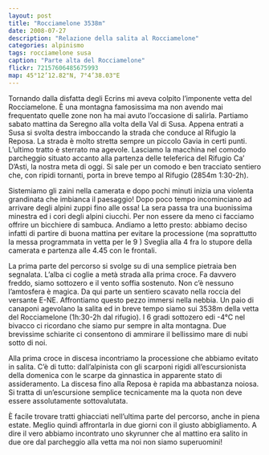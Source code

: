 ```yaml
---
layout: post
title: "Rocciamelone 3538m"
date: 2008-07-27
description: "Relazione della salita al Rocciamelone"
categories: alpinismo
tags: rocciamelone susa
caption: "Parte alta del Rocciamelone"
flickr: 72157606485675993
map: 45°12’12.82"N, 7°4’38.03"E
---
```


Tornando dalla disfatta degli Ecrins mi aveva colpito l’imponente vetta del Rocciamelone. È una montagna famosissima ma non avendo mai frequentato quelle zone non ha mai avuto l’occasione di salirla. Partiamo sabato mattina da Seregno alla volta della Val di Susa. Appena entrati a Susa si svolta destra imboccando la strada che conduce al Rifugio la Reposa. La strada è molto stretta sempre un piccolo Gavia in certi punti. L’ultimo tratto è sterrato ma agevole. Lasciamo la macchina nel comodo parcheggio situato accanto alla partenza delle teleferica del Rifugio Ca’ D’Asti, la nostra meta di oggi. Si sale per un comodo e ben tracciato sentiero che, con ripidi tornanti, porta in breve tempo al Rifugio (2854m 1:30-2h).

Sistemiamo gli zaini nella camerata e dopo pochi minuti inizia una violenta grandinata che imbianca il paesaggio! Dopo poco tempo incominciano ad arrivare degli alpini zuppi fino alle ossa! La sera passa tra una buonissima minestra ed i cori degli alpini ciucchi. Per non essere da meno ci facciamo offrire un bicchiere di sambuca. Andiamo a letto presto: abbiamo deciso infatti di partire di buona mattina per evitare la processione (ma soprattutto la messa programmata in vetta per le 9 ) Sveglia alla 4 fra lo stupore della camerata e partenza alle 4.45 con le frontali.

La prima parte del percorso si svolge su di una semplice pietraia ben segnalata. L’alba ci coglie a metà strada alla prima croce. Fa davvero freddo, siamo sottozero e il vento soffia sostenuto. Non c’è nessuno l’amtosfera è magica. Da qui parte un sentiero scavato nella roccia del versante E-NE. Affrontiamo questo pezzo immersi nella nebbia.
Un paio di canaponi agevolano la salita ed in breve tempo siamo sui 3538m della vetta del Rocciamelone (1h:30-2h dal rifugio). I 6 gradi sottozero edi -4°C nel bivacco ci ricordano che siamo pur sempre in alta montagna. Due brevissime schiarite ci consentono di ammirare il bellissimo mare di nubi sotto di noi. 

Alla prima croce in discesa incontriamo la processione che abbiamo evitato in salita. C’è di tutto: dall’alpinista con gli scarponi rigidi all’escursionista della domenica con le scarpe da ginnastica in apparente stato di assideramento. La discesa fino alla Reposa è rapida ma abbastanza noiosa. Si tratta di un’escursione semplice tecnicamente ma la quota non deve essere assolutamente sottovalutata.

È facile trovare tratti ghiacciati nell’ultima parte del percorso, anche in piena estate. Meglio quindi affrontarla in due giorni con il giusto abbigliamento. A dire il vero abbiamo incontrato uno skyrunner che al mattino era salito in due ore dal parcheggio alla vetta ma noi non siamo superuomini!

